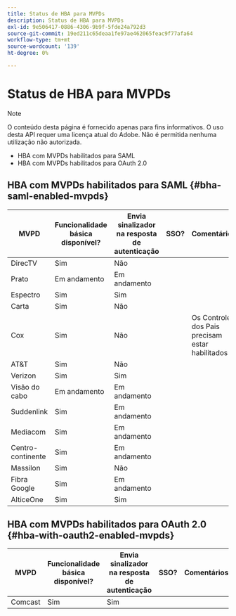 ```yaml
---
title: Status de HBA para MVPDs
description: Status de HBA para MVPDs
exl-id: 9e506417-0886-4306-9b9f-5fde24a792d3
source-git-commit: 19ed211c65deaa1fe97ae462065feac9f77afa64
workflow-type: tm+mt
source-wordcount: '139'
ht-degree: 0%

---
```


# Status de HBA para MVPDs

>[!NOTE]
>
>O conteúdo desta página é fornecido apenas para fins informativos. O uso desta API requer uma licença atual do Adobe. Não é permitida nenhuma utilização não autorizada.


* HBA com MVPDs habilitados para SAML
* HBA com MVPDs habilitados para OAuth 2.0


## HBA com MVPDs habilitados para SAML {#bha-saml-enabled-mvpds}

| MVPD | Funcionalidade básica disponível? | Envia sinalizador na resposta de autenticação | SSO? | Comentários |
|---|---|---|---|---|
| DirecTV | Sim | Não |      |                                      |
| Prato | Em andamento | Em andamento |      |                                      |
| Espectro | Sim | Sim |      |                                      |
| Carta | Sim | Não |      |                                      |
| Cox | Sim | Não |      | Os Controles dos Pais precisam estar habilitados |
| AT&amp;T | Sim | Não |      |                                      |
| Verizon | Sim | Sim |      |                                      |
| Visão do cabo | Em andamento | Em andamento |      |                                      |
| Suddenlink | Sim | Em andamento |      |                                      |
| Mediacom | Sim | Em andamento |      |                                      |
| Centro-continente | Sim | Em andamento |      |                                      |
| Massilon | Sim | Não |      |                                      |
| Fibra Google | Sim | Em andamento |      |                                      |
| AlticeOne | Sim | Sim |      |                                      |


## HBA com MVPDs habilitados para OAuth 2.0 {#hba-with-oauth2-enabled-mvpds}

| MVPD | Funcionalidade básica disponível? | Envia sinalizador na resposta de autenticação | SSO? | Comentários |
|---|---|---|---|---|
| Comcast | Sim | Sim | | |
